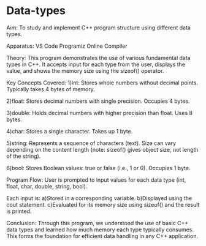 # Data-types

Aim:
To study and implement C++ program structure using different data types.

Apparatus:
VS Code
Programiz Online Compiler

Theory:
This program demonstrates the use of various fundamental data types in C++. It accepts input for each type from the user, displays the value, and shows the memory size using the sizeof() operator.

Key Concepts Covered:
1)int:
Stores whole numbers without decimal points.
Typically takes 4 bytes of memory.

2)float:
Stores decimal numbers with single precision.
Occupies 4 bytes.

3)double:
Holds decimal numbers with higher precision than float.
Uses 8 bytes.

4)char:
Stores a single character.
Takes up 1 byte.

5)string:
Represents a sequence of characters (text).
Size can vary depending on the content length (note: sizeof() gives object size, not length of the string).

6)bool:
Stores Boolean values: true or false (i.e., 1 or 0).
Occupies 1 byte.

Program Flow:
User is prompted to input values for each data type (int, float, char, double, string, bool).

Each input is:
a)Stored in a corresponding variable.
b)Displayed using the cout statement.
c)Evaluated for its memory size using sizeof() and the result is printed.

Conclusion:
Through this program, we understood the use of basic C++ data types and learned how much memory each type typically consumes. This forms the foundation for efficient data handling in any C++ application.
